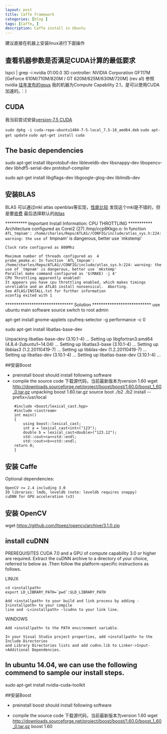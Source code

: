 ```yaml
---
layout: post
title: Caffe framework 
categories: [blog ]
tags: [Caffe, ]
description: Caffe install in Ubuntu
---
```



建议直接在机器上安装linux进行下面操作

## 查看机器参数是否满足CUDA计算的最低要求
lspci | grep -i nvidia
01:00.0 3D controller: NVIDIA Corporation GF117M [GeForce 610M/710M/820M / GT 620M/625M/630M/720M] (rev a1)
参照nvidia [往年发布的gpus](http://developer.nvidia.com/cuda-gpus)
我的机器为Compute Capability 2.1，是可以使用CUDA加速的。：）

## CUDA 
我当前尝试安装[version-7.5 CUDA](http://developer.download.nvidia.com/compute/cuda/7.5/Prod/local_installers/cuda-repo-ubuntu1404-7-5-local_7.5-18_amd64.deb)

`sudo dpkg -i cuda-repo-ubuntu1404-7-5-local_7.5-18_amd64.deb`
`sudo apt-get update`
`sudo apt-get install cuda`


## The basic dependencies
sudo apt-get install libprotobuf-dev libleveldb-dev libsnappy-dev libopencv-dev libhdf5-serial-dev protobuf-compiler 

sudo apt-get install libgflags-dev libgoogle-glog-dev liblmdb-dev 


## 安装BLAS
BLAS 可以通过mkl atlas openblas等实现，[性能比较](http://www.wdong.org/wordpress/blog/2013/08/30/mkl-vs-atlas-vs-openblas/)
发现这个mkl是不错的，但是要[收费](https://software.intel.com/en-us/intel-mkl/)
最后选择默认的[Atlas](http://sourceforge.net/settings/mirror_choices?projectname=math-atlas&filename=Stable/3.10.2/atlas3.10.2.tar.bz2)

********** Important Install Information: CPU THROTTLING ***********
    Architecture configured as  Corei2 (27)
    /tmp/ccp8Kkgo.o: In function `ATL_tmpnam':
    /home/charles/Repo/ATLAS//CONFIG/include/atlas_sys.h:224: warning: the use of `tmpnam' is dangerous, better use `mkstemp'

    Clock rate configured as 800Mhz

    Maximum number of threads configured as  4
    probe_pmake.o: In function `ATL_tmpnam':
    /home/charles/Repo/ATLAS//CONFIG/include/atlas_sys.h:224: warning: the use of `tmpnam' is dangerous, better use `mkstemp'
    Parallel make command configured as '$(MAKE) -j 4'
    CPU Throttling apparently enabled!
    It appears you have cpu throttling enabled, which makes timings
    unreliable and an ATLAS install nonsensical.  Aborting.
    See ATLAS/INSTALL.txt for further information
    xconfig exited with 1
******************************* Solution ***************************
use ubuntu main software source 
switch to root admin

apt-get install gnome-applets
cpufreq-selector -g performance -c 0

sudo apt-get install libatlas-base-dev 

Unpacking libatlas-base-dev (3.10.1-4) ...
Setting up libgfortran3:amd64 (4.8.4-2ubuntu1~14.04) ...
Setting up libatlas3-base (3.10.1-4) ...
Setting up libblas3 (1.2.20110419-7) ...
Setting up libblas-dev (1.2.20110419-7) ...
Setting up libatlas-dev (3.10.1-4) ...
Setting up libatlas-base-dev (3.10.1-4) ...

##安装Boost
* preinstall boost should install following software
* compile the source code 
下载源代码，当前最新版本为version 1.60
wget http://downloads.sourceforge.net/project/boost/boost/1.60.0/boost_1_60_0.tar.gz
unpacking boost 1.60.tar.gz
source boot
./b2
./b2 install --prefix=/usr/local

```
    #include <boost/lexical_cast.hpp>
    #include <iostream>
    int main()
    {
        using boost::lexical_cast;
        int a = lexical_cast<int>("123");
        double b = lexical_cast<double>("123.12");
        std::cout<<a<<std::endl;
        std::cout<<b<<std::endl;
    return 0;
    }
```
## 安装 Caffe

Optional dependencies:

    OpenCV >= 2.4 including 3.0
    IO libraries: lmdb, leveldb (note: leveldb requires snappy)
    cuDNN for GPU acceleration (v3)


## 安装 OpenCV
wget https://github.com/Itseez/opencv/archive/3.1.0.zip

## install cuDNN
PREREQUISITES
    CUDA 7.0 and a GPU of compute capability 3.0 or higher are required.
Extract the cuDNN archive to a directory of your choice, referred to below as <installpath>.Then follow the platform-specific instructions as follows.

LINUX

    cd <installpath>
    export LD_LIBRARY_PATH=`pwd`:$LD_LIBRARY_PATH

    Add <installpath> to your build and link process by adding -I<installpath> to your compile
    line and -L<installpath> -lcudnn to your link line.

WINDOWS

    Add <installpath> to the PATH environment variable.

    In your Visual Studio project properties, add <installpath> to the Include Directories 
    and Library Directories lists and add cudnn.lib to Linker->Input->Additional Dependencies.


## In ubuntu 14.04, we can use the following commend to sample our install steps.
sudo apt-get install nvidia-cuda-toolkit

##安装Boost
* preinstall boost should install following software

* compile the source code 
下载源代码，当前最新版本为version 1.60
wget http://downloads.sourceforge.net/project/boost/boost/1.60.0/boost_1_60_0.tar.gz
boost 1.60





